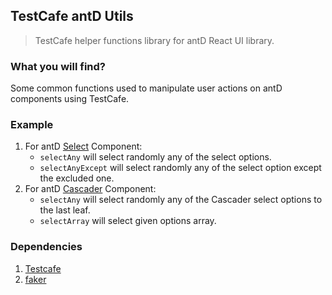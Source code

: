 ## TestCafe antD Utils
>TestCafe helper functions library for antD React UI library.

### What you will find?
Some common functions used to manipulate user actions on antD components using TestCafe.

### Example   
   1. For antD [Select](https://ant.design/components/select/) Component:
       * `selectAny` will select randomly any of the select options.
       * `selectAnyExcept` will select randomly any of the select option except the excluded one.
   2. For antD [Cascader](https://ant.design/components/cascader/) Component:
       * `selectAny` will select randomly any of the Cascader select options to the last leaf.
       * `selectArray` will select given options array.

### Dependencies
   1. [Testcafe](https://www.npmjs.com/package/testcafe)
   2. [faker](https://www.npmjs.com/package/faker)
